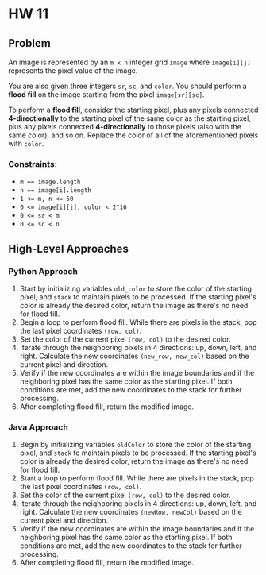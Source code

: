 # HW 11

## Problem
An image is represented by an `m x n` integer grid `image` where `image[i][j]` represents the pixel value of the image.

You are also given three integers `sr`, `sc`, and `color`. You should perform a **flood fill** on the image starting from the pixel `image[sr][sc]`.

To perform a **flood fill**, consider the starting pixel, plus any pixels connected **4-directionally** to the starting pixel of the same color as the starting pixel, plus any pixels connected **4-directionally** to those pixels (also with the same color), and so on. Replace the color of all of the aforementioned pixels with `color`.

### Constraints:

- `m == image.length`
- `n == image[i].length`
- `1 <= m, n <= 50`
- `0 <= image[i][j], color < 2^16`
- `0 <= sr < m`
- `0 <= sc < n`

## High-Level Approaches

### Python Approach

1. Start by initializing variables `old_color` to store the color of the starting pixel, and `stack` to maintain pixels to be processed. If the starting pixel's color is already the desired color, return the image as there's no need for flood fill.
2. Begin a loop to perform flood fill. While there are pixels in the stack, pop the last pixel coordinates `(row, col)`.
3. Set the color of the current pixel `(row, col)` to the desired color.
4. Iterate through the neighboring pixels in 4 directions: up, down, left, and right. Calculate the new coordinates `(new_row, new_col)` based on the current pixel and direction.
5. Verify if the new coordinates are within the image boundaries and if the neighboring pixel has the same color as the starting pixel. If both conditions are met, add the new coordinates to the stack for further processing.
6. After completing flood fill, return the modified image.

### Java Approach

1. Begin by initializing variables `oldColor` to store the color of the starting pixel, and `stack` to maintain pixels to be processed. If the starting pixel's color is already the desired color, return the image as there's no need for flood fill.
2. Start a loop to perform flood fill. While there are pixels in the stack, pop the last pixel coordinates `(row, col)`.
3. Set the color of the current pixel `(row, col)` to the desired color.
4. Iterate through the neighboring pixels in 4 directions: up, down, left, and right. Calculate the new coordinates `(newRow, newCol)` based on the current pixel and direction.
5. Verify if the new coordinates are within the image boundaries and if the neighboring pixel has the same color as the starting pixel. If both conditions are met, add the new coordinates to the stack for further processing.
6. After completing flood fill, return the modified image.

